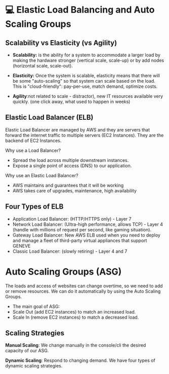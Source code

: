 # 💻 Elastic Load Balancing and Auto Scaling Groups

## Scalability vs Elasticity (vs Agility)

- **Scalability:** is the ability for a system to accommodate a larger load by making the hardware stronger (vertical scale, scale-up) or by add nodes (horizontal scale, scale-out).

- **Elasticity:** Once the system is scalable, elasticity means that there will be some "auto-scaling" so that system can scale based on the load. This is "cloud-friendly": pay-per-use, match demand, optimize costs.

- **Agility**:not related to scale - distractor), new IT resources available very quickly. (one click away, what used to happen in weeks)

## Elastic Load Balancer (ELB)
Elastic Load Balancer are managed by AWS and they are servers that forward the internet traffic to multiple servers (EC2 Instances). They are the backend of EC2 Instances.

Why use a Load Balancer?
- Spread the load across multiple downstream instances.
- Expose a single point of access (DNS) to our application.

Why use an Elastic Load Balancer?
- AWS maintains and guarantees that it will be working
- AWS takes care of upgrades, maintenance, high availability

## Four Types of ELB
- Application Load Balancer: (HTTP/HTTPS only) - Layer 7
- Network Load Balancer: (Ultra-high performance, allows TCP) - Layer 4 (handle with millions of request per second, like gaming situation).
- Gateway Load Balancer: New AWS ELB used when you need to deploy and manage a fleet of third-party virtual appliances that support GENEVE
- Classic Load Balancer: (slowly retiring) - Layer 4 and 7

# Auto Scaling Groups (ASG)
The loads and access of websites can change overtime, so we need to add or remove resources. We can do it automatically by using the Auto Scaling Groups. 
- The main goal of ASG:
- Scale Out (add EC2 instances) to match an increased load.
- Scale In (remove EC2 instances) to match a decreased load.

## Scaling Strategies
**Manual Scaling**: We change manually in the console/cli the desired capacity of our ASG.

**Dynamic Scaling**: Respond to changing demand. We have four types of dynamic scaling strategies.
